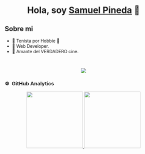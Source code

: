<div align="center">
<h1 align="center">Hola, soy <a href="https://aristi.dev">Samuel Pineda</a> 👋</h1>
</div>

## Sobre mi

- 🥎 Tenista por Hobbie 🥎 
- 📲 Web Developer.
- 🎥 Amante del VERDADERO cine.
<br>

<p align="center">
  <a href="https://skillicons.dev">
    <img src="https://skillicons.dev/icons?i=php,laravel,postgres,express,figma,github,java,nginx,nodejs,mysql,nextjs,nodejs,postman,vue,react,angular,tailwind,vuetify,ts,js&perline=14" />
  </a>
</p>

### ⚙️ &nbsp;GitHub Analytics

<p align="center">
<a href="https://github.com/ArisGuimera">
  <img height="180em" src="https://github-readme-stats-eight-theta.vercel.app/api?username=samMANAGEMENT&show_icons=true&theme=algolia&include_all_commits=true&count_private=true"/>
  <img height="180em" src="https://github-readme-stats-eight-theta.vercel.app/api/top-langs/?username=samMANAGEMENT&layout=compact&langs_count=8&theme=algolia&count_private=true"/>
</a>
</p>
